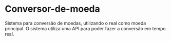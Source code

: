 # Conversor-de-moeda

Sistema para conversão de moedas, utilizando o real como moeda principal.
O sistema utiliza uma API para poder fazer a conversão em tempo real.
